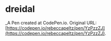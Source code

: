 # dreidal
 _A Pen created at CodePen.io. Original URL: [https://codepen.io/rebeccapeltz/pen/YzPzzZJ](https://codepen.io/rebeccapeltz/pen/YzPzzZJ).

 